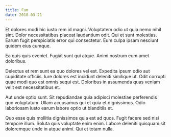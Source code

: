 ```yaml
---
title: Fum
date: 2018-03-21
---
```


Et dolores modi hic iusto rem id magni. Voluptatem odio ut quia nemo nihil sint.
Dolor necessitatibus placeat laudantium odit. Qui et sunt molestias. Earum fugit
perspiciatis error qui consectetur. Eum culpa ipsam nesciunt quidem eius cumque.

Ea quis quis eveniet. Fugiat sunt qui atque. Animi nostrum eum amet doloribus.

Delectus et rem sunt ea quo dolores vel est. Expedita ipsum odio aut cupiditate
officiis. Iure dolores est incidunt deleniti similique ut. Odit corrupti quae
modi quo est omnis sequi est. Doloribus in assumenda quas veniam velit est
necessitatibus et.

Aut unde optio sunt. Sit repudiandae quia adipisci molestiae perferendis quo
voluptatum. Ullam accusamus qui et quia et dignissimos. Odio laboriosam iusto
earum labore optio ut blanditiis et.

Quo esse quis mollitia dignissimos quia est ad quos. Fugit facere sed nisi
tempore illum. Soluta quis voluptate enim enim. Labore deleniti quisquam sit
doloremque unde in atque animi. Qui et totam nulla.
